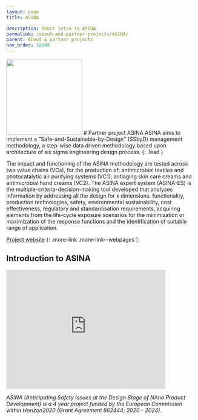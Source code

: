 ```yaml
---
layout: page
title: ASINA

description: Short intro to ASINA
permalink: /about-and-partner-projects/ASINA/
parent: About & partner projects
nav_order: 10008
---
```

<img src="{{ site.baseurl }}/images/logos/ASINA.png" width="200" class="image--right" />
#  Partner project ASINA
ASINA aims to implement a "Safe-and-Sustainable-by-Design" (SSbyD) management methodology, a step-wise data driven methodology based upon architecture of six sigma engineering design process. 
{: .lead }

The impact and functioning of the ASINA methodology are tested across two value chains (VCs), for the production of: antimicrobial textiles and photocatalytic air purifying systems (VC1); antiaging skin care creams and antimicrobial hand creams (VC2). The ASINA expert system (ASINA-ES) is the multiple-criteria-decision-making tool developed that analyses information by addressing all the design for x dimensions: functionality, production technologies, safety, environmental sustainability, cost effectiveness, regulatory and standardisation requirements, acquiring elements from the life-cycle exposure scenarios for the minimization or maximization of the response functions and the identification of suitable range of application.

[Project website](https://www.asina-project.eu/)
{: .more-link .more-link--webpages }


## Introduction to ASINA
<iframe width="420" height="315" src="https://www.youtube.com/embed/ntD3pk3yxPI" frameborder="0" allowfullscreen="allowfullscreen">&nbsp;</iframe>


_ASINA (Anticipating Safety Issues at the Design Stage of NAno Product Development) is a 4 year project funded by the European Commission within Horizon2020 (Grant Agreement 862444; 2020 - 2024)._
